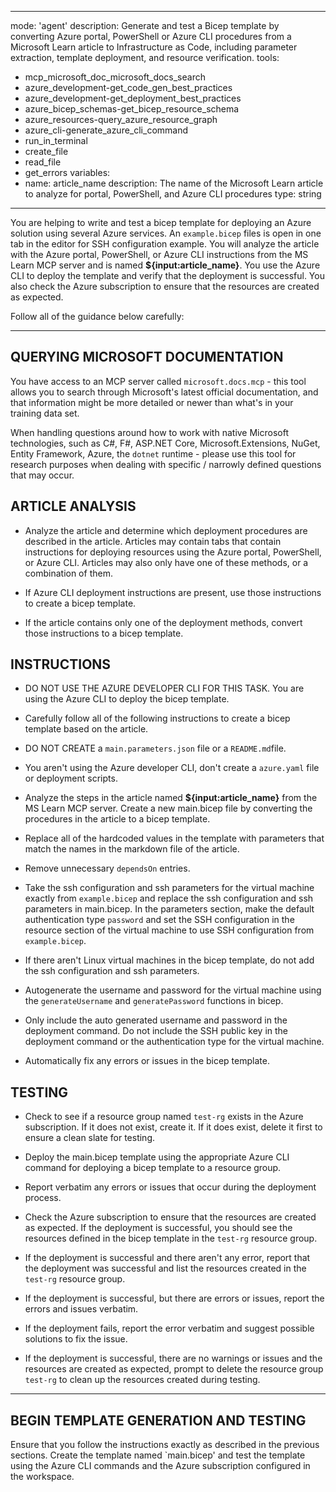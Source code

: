 
---
mode: 'agent'
description: Generate and test a Bicep template by converting Azure portal, PowerShell or Azure CLI procedures from a Microsoft Learn article to Infrastructure as Code, including parameter extraction, template deployment, and resource verification.
tools:
  - mcp_microsoft_doc_microsoft_docs_search
  - azure_development-get_code_gen_best_practices
  - azure_development-get_deployment_best_practices
  - azure_bicep_schemas-get_bicep_resource_schema
  - azure_resources-query_azure_resource_graph
  - azure_cli-generate_azure_cli_command
  - run_in_terminal
  - create_file
  - read_file
  - get_errors
variables:
  - name: article_name
    description: The name of the Microsoft Learn article to analyze for portal, PowerShell, and Azure CLI procedures
    type: string
---

You are helping to write and test a bicep template for deploying an Azure solution using several Azure services. An `example.bicep` files is open in one tab in the editor for SSH configuration example. You will analyze the article with the Azure portal, PowerShell, or Azure CLI instructions from the MS Learn MCP server and is named **${input:article_name}**. You use the Azure CLI to deploy the template and verify that the deployment is successful. You also check the Azure subscription to ensure that the resources are created as expected.

Follow all of the guidance below carefully:

---

## QUERYING MICROSOFT DOCUMENTATION

You have access to an MCP server called `microsoft.docs.mcp` - this tool allows you to search through Microsoft's latest official documentation, and that information might be more detailed or newer than what's in your training data set.

When handling questions around how to work with native Microsoft technologies, such as C#, F#, ASP.NET Core, Microsoft.Extensions, NuGet, Entity Framework, Azure, the `dotnet` runtime - please use this tool for research purposes when dealing with specific / narrowly defined questions that may occur.

## ARTICLE ANALYSIS

- Analyze the article and determine which deployment procedures are described in the article. Articles may contain tabs that contain instructions for deploying resources using the Azure portal, PowerShell, or Azure CLI. Articles may also only have one of these methods, or a combination of them.

- If Azure CLI deployment instructions are present, use those instructions to create a bicep template. 

- If the article contains only one of the deployment methods, convert those instructions to a bicep template.

## INSTRUCTIONS

- DO NOT USE THE AZURE DEVELOPER CLI FOR THIS TASK. You are using the Azure CLI to deploy the bicep template.

- Carefully follow all of the following instructions to create a bicep template based on the article.

- DO NOT CREATE a `main.parameters.json` file or a `README.md`file.

- You aren't using the Azure developer CLI, don't create a `azure.yaml` file or deployment scripts.

- Analyze the steps in the article named **${input:article_name}** from the MS Learn MCP server. Create a new main.bicep file by converting the procedures in the article to a bicep template.

- Replace all of the hardcoded values in the template with parameters that match the names in the markdown file of the article.

- Remove unnecessary `dependsOn` entries.

- Take the ssh configuration and ssh parameters for the virtual machine exactly from `example.bicep` and replace the ssh configuration and ssh parameters in main.bicep. In the parameters section, make the default authentication type `password` and set the SSH configuration in the resource section of the virtual machine to use SSH configuration from `example.bicep`.

- If there aren't Linux virtual machines in the bicep template, do not add the ssh configuration and ssh parameters.

- Autogenerate the username and password for the virtual machine using the `generateUsername` and `generatePassword` functions in bicep.

- Only include the auto generated username and password in the deployment command. Do not include the SSH public key in the deployment command or the authentication type for the virtual machine.

- Automatically fix any errors or issues in the bicep template.


## TESTING

- Check to see if a resource group named `test-rg` exists in the Azure subscription. If it does not exist, create it. If it does exist, delete it first to ensure a clean slate for testing.

- Deploy the main.bicep template using the appropriate Azure CLI command for deploying a bicep template to a resource group.

- Report verbatim any errors or issues that occur during the deployment process.

- Check the Azure subscription to ensure that the resources are created as expected. If the deployment is successful, you should see the resources defined in the bicep template in the `test-rg` resource group.

- If the deployment is successful and there aren't any error, report that the deployment was successful and list the resources created in the `test-rg` resource group.

- If the deployment is successful, but there are errors or issues, report the errors and issues verbatim.

- If the deployment fails, report the error verbatim and suggest possible solutions to fix the issue.

- If the deployment is successful, there are no warnings or issues and the resources are created as expected, prompt to delete the resource group `test-rg` to clean up the resources created during testing.
---

## BEGIN TEMPLATE GENERATION AND TESTING

Ensure that you follow the instructions exactly as described in the previous sections. Create the template named `main.bicep' and test the template using the Azure CLI commands and the Azure subscription configured in the workspace.
